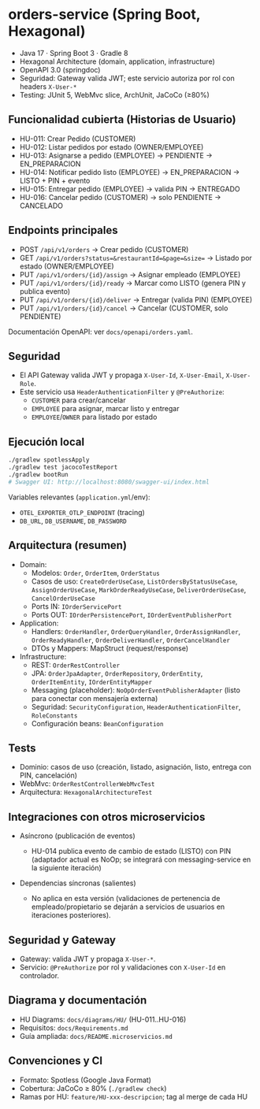 # orders-service (Spring Boot, Hexagonal)

-   Java 17 · Spring Boot 3 · Gradle 8
-   Hexagonal Architecture (domain, application, infrastructure)
-   OpenAPI 3.0 (springdoc)
-   Seguridad: Gateway valida JWT; este servicio autoriza por rol con headers `X-User-*`
-   Testing: JUnit 5, WebMvc slice, ArchUnit, JaCoCo (≥80%)

## Funcionalidad cubierta (Historias de Usuario)

-   HU-011: Crear Pedido (CUSTOMER)
-   HU-012: Listar pedidos por estado (OWNER/EMPLOYEE)
-   HU-013: Asignarse a pedido (EMPLOYEE) → PENDIENTE → EN_PREPARACION
-   HU-014: Notificar pedido listo (EMPLOYEE) → EN_PREPARACION → LISTO + PIN + evento
-   HU-015: Entregar pedido (EMPLOYEE) → valida PIN → ENTREGADO
-   HU-016: Cancelar pedido (CUSTOMER) → solo PENDIENTE → CANCELADO

## Endpoints principales

-   POST `/api/v1/orders` → Crear pedido (CUSTOMER)
-   GET `/api/v1/orders?status=&restaurantId=&page=&size=` → Listado por estado (OWNER/EMPLOYEE)
-   PUT `/api/v1/orders/{id}/assign` → Asignar empleado (EMPLOYEE)
-   PUT `/api/v1/orders/{id}/ready` → Marcar como LISTO (genera PIN y publica evento)
-   PUT `/api/v1/orders/{id}/deliver` → Entregar (valida PIN) (EMPLOYEE)
-   PUT `/api/v1/orders/{id}/cancel` → Cancelar (CUSTOMER, solo PENDIENTE)

Documentación OpenAPI: ver `docs/openapi/orders.yaml`.

## Seguridad

-   El API Gateway valida JWT y propaga `X-User-Id`, `X-User-Email`, `X-User-Role`.
-   Este servicio usa `HeaderAuthenticationFilter` y `@PreAuthorize`:
    -   `CUSTOMER` para crear/cancelar
    -   `EMPLOYEE` para asignar, marcar listo y entregar
    -   `EMPLOYEE`/`OWNER` para listado por estado

## Ejecución local

```bash
./gradlew spotlessApply
./gradlew test jacocoTestReport
./gradlew bootRun
# Swagger UI: http://localhost:8080/swagger-ui/index.html
```

Variables relevantes (`application.yml`/env):

-   `OTEL_EXPORTER_OTLP_ENDPOINT` (tracing)
-   `DB_URL`, `DB_USERNAME`, `DB_PASSWORD`

## Arquitectura (resumen)

-   Domain:
    -   Modelos: `Order`, `OrderItem`, `OrderStatus`
    -   Casos de uso: `CreateOrderUseCase`, `ListOrdersByStatusUseCase`, `AssignOrderUseCase`, `MarkOrderReadyUseCase`, `DeliverOrderUseCase`, `CancelOrderUseCase`
    -   Ports IN: `IOrderServicePort`
    -   Ports OUT: `IOrderPersistencePort`, `IOrderEventPublisherPort`
-   Application:
    -   Handlers: `OrderHandler`, `OrderQueryHandler`, `OrderAssignHandler`, `OrderReadyHandler`, `OrderDeliverHandler`, `OrderCancelHandler`
    -   DTOs y Mappers: MapStruct (request/response)
-   Infrastructure:
    -   REST: `OrderRestController`
    -   JPA: `OrderJpaAdapter`, `OrderRepository`, `OrderEntity`, `OrderItemEntity`, `IOrderEntityMapper`
    -   Messaging (placeholder): `NoOpOrderEventPublisherAdapter` (listo para conectar con mensajería externa)
    -   Seguridad: `SecurityConfiguration`, `HeaderAuthenticationFilter`, `RoleConstants`
    -   Configuración beans: `BeanConfiguration`

## Tests

-   Dominio: casos de uso (creación, listado, asignación, listo, entrega con PIN, cancelación)
-   WebMvc: `OrderRestControllerWebMvcTest`
-   Arquitectura: `HexagonalArchitectureTest`

## Integraciones con otros microservicios

-   Asíncrono (publicación de eventos)

    -   HU-014 publica evento de cambio de estado (LISTO) con PIN (adaptador actual es NoOp; se integrará con messaging-service en la siguiente iteración)

-   Dependencias síncronas (salientes)
    -   No aplica en esta versión (validaciones de pertenencia de empleado/propietario se dejarán a servicios de usuarios en iteraciones posteriores).

## Seguridad y Gateway

-   Gateway: valida JWT y propaga `X-User-*`.
-   Servicio: `@PreAuthorize` por rol y validaciones con `X-User-Id` en controlador.

## Diagrama y documentación

-   HU Diagrams: `docs/diagrams/HU/` (HU-011..HU-016)
-   Requisitos: `docs/Requirements.md`
-   Guía ampliada: `docs/README.microservicios.md`

## Convenciones y CI

-   Formato: Spotless (Google Java Format)
-   Cobertura: JaCoCo ≥ 80% (`./gradlew check`)
-   Ramas por HU: `feature/HU-xxx-descripcion`; tag al merge de cada HU
